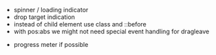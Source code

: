 - spinner / loading indicator
- drop target indication
 - instead of child element use class and ::before
 - with pos:abs we might not need special event handling for dragleave
<!--  do nothing if not dropped from outside  -->
<!-- - fix problem with empty document -->
<!-- - handling of files other than images -->
   <!-- (postponed - backend doesn't support this) -->
- progress meter if possible
